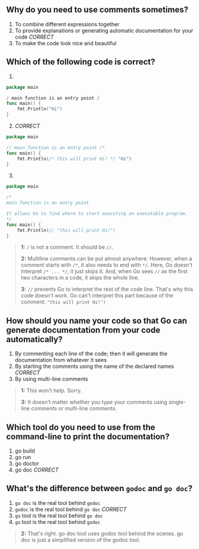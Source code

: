 ## Why do you need to use comments sometimes?
1. To combine different expressions together
2. To provide explanations or generating automatic documentation for your code *CORRECT*
3. To make the code look nice and beautiful


## Which of the following code is correct?
1.
```go
package main

/ main function is an entry point /
func main() {
    fmt.Println("Hi")
}
```

2. *CORRECT*
```go
package main

// main function is an entry point /*
func main() {
    fmt.Println(/* this will print Hi! */ "Hi")
}
```

3.
```go
package main

/*
main function is an entry point

It allows Go to find where to start executing an executable program.
*/
func main() {
    fmt.Println(// "this will print Hi!")
}
```

> **1:** `/` is not a comment. It should be `//`.
>
>
> **2:** Multiline comments can be put almost anywhere. However, when a comment starts with `/*`, it also needs to end with `*/`. Here, Go doesn't interpret `/* ... */`, it just skips it. And, when Go sees `//` as the first two characters in a code, it skips the whole line.
>
>
> **3:** `//` prevents Go to interpret the rest of the code line. That's why this code doesn't work. Go can't interpret this part because of the comment: `"this will print Hi!")`
>
>

## How should you name your code so that Go can generate documentation from your code automatically?
1. By commenting each line of the code; then it will generate the documentation from whatever it sees
2. By starting the comments using the name of the declared names *CORRECT*
3. By using multi-line comments

> **1:** This won't help. Sorry.
>
>
> **3:** It doesn't matter whether you type your comments using single-line comments or multi-line comments.
>
>


## Which tool do you need to use from the command-line to print the documentation?
1. go build
2. go run
3. go doctor
4. go doc *CORRECT*


## What's the difference between `godoc` and `go doc`?
1. `go doc` is the real tool behind `godoc`
2. `godoc` is the real tool behind `go doc` *CORRECT*
3. `go` tool is the real tool behind `go doc`
4. `go` tool is the real tool behind `godoc`

> **2:** That's right. go doc tool uses godoc tool behind the scenes. go doc is just a simplified version of the godoc tool.
>
>
